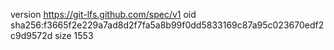 version https://git-lfs.github.com/spec/v1
oid sha256:f3665f2e229a7ad8d2f7fa5a8b99f0dd5833169c87a95c023670edf2c9d9572d
size 1553
